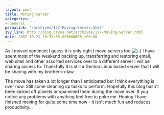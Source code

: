 ```yaml
---
layout: post
title: Moving Server
categories:
- General
permalink: "/archives/157-Moving-Server.html"
s9y_link: http://blog.cryos.net/archives/157-Moving-Server.html
date: 2007-10-21 20:32:33.000000000 +00:00
---
```

<span><p>As I moved continent I guess it is only right I move servers too <img src="http://blog.cryos.net/templates/default/img/emoticons/wink.png" alt=";-)" style="display: inline; vertical-align: bottom;" class="emoticon" /> I have spent most of the weekend backing up, transferring and restoring email, web sites and other assorted services over to a different server I will be sharing access to. Thankfully it is still a Gentoo Linux based server that I will be sharing with my brother-in-law.</p>

<p>The move has taken a lot longer than I anticipated but I think everything is over now. Still some cleaning up tasks to perform. Hopefully this blog hasn't been kicked off planets or spammed them during the move over. If you notice any problems with anything feel free to poke me. Hoping I have finished moving for quite some time now - it isn't much fun and reduces productivity...</p></span>
